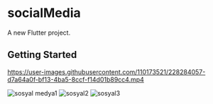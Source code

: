 # socialMedia

A new Flutter project.

## Getting Started


https://user-images.githubusercontent.com/110173521/228284057-d7a64a0f-bf13-4ba5-8ccf-f14d01b89cc4.mp4


![sosyal medya1](https://user-images.githubusercontent.com/110173521/228284358-50e12bfe-0cf4-401d-ae98-6f6b68ea3c94.PNG)
![sosyal2](https://user-images.githubusercontent.com/110173521/228284381-ca8b79b5-bd19-44f0-818e-e1ec01992094.PNG)
![sosyal3](https://user-images.githubusercontent.com/110173521/228284408-4cb46a3e-3334-4d97-874b-8eb6636333f5.PNG)

